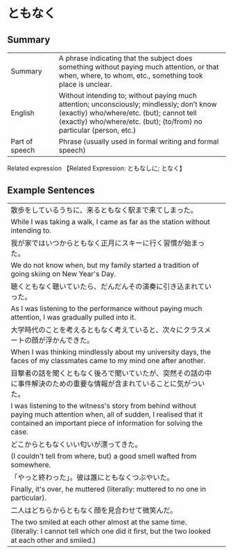 # ともなく

## Summary

<table><tr>   <td>Summary<td>   <td>A phrase indicating that the subject does something without paying much attention, or that when, where, to whom, etc., something took place is unclear.</td><tr><tr>   <td>English<td>   <td>Without intending to; without paying much attention; unconsciously; mindlessly; don’t know (exactly) who/where/etc. (but); cannot tell (exactly) who/where/etc. (but); (to/from) no particular (person, etc.)</td><tr><tr>   <td>Part of speech<td>   <td>Phrase (usually used in formal writing and formal speech)</td><tr></table><tr>   <td>Related expression<td>   <td>【Related Expression: ともなしに; となく】</td><tr></table></table>

## Example Sentences

<table><tr><td>散歩をしているうちに、来るともなく駅まで来てしまった。<td><tr><tr><td>While I was taking a walk, I came as far as the station without intending to.<td><tr><tr><td>我が家ではいつからともなく正月にスキーに行く習慣が始まった。<td><tr><tr><td>We do not know when, but my family started a tradition of going skiing on New Year's Day.<td><tr><tr><td>聴くともなく聴いていたら、だんだんその演奏に引き込まれていった。<td><tr><tr><td>As I was listening to the performance without paying much attention, I was gradually pulled into it.<td><tr><tr><td>大学時代のことを考えるともなく考えていると、次々にクラスメートの顔が浮かんできた。<td><tr><tr><td>When I was thinking mindlessly about my university days, the faces of my classmates came to my mind one after another.<td><tr><tr><td>目撃者の話を聞くともなく後ろで聞いていたが、突然その話の中に事件解決のための重要な情報が含まれていることに気がついた。<td><tr><tr><td>I was listening to the witness's story from behind without paying much attention when, all of sudden, I realised that it contained an important piece of information for solving the case.<td><tr><tr><td>どこからともなくいい匂いが漂ってきた。<td><tr><tr><td>(I couldn't tell from where, but) a good smell wafted from somewhere.<td><tr><tr><td>「やっと終わった」。彼は誰にともなくつぶやいた。<td><tr><tr><td>Finally, it's over, he muttered (literally: muttered to no one in particular).<td><tr><tr><td>二人はどちらからともなく顔を見合わせて微笑んだ。<td><tr><tr><td>The two smiled at each other almost at the same time. (literally: I cannot tell which one did it ﬁrst, but the two looked at each other and smiled.)<td><tr></table>

